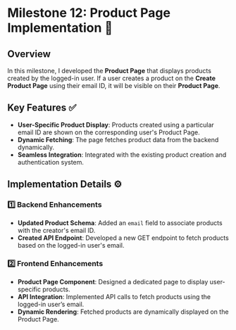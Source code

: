 # Milestone 12: Product Page Implementation 🚀

## Overview
In this milestone, I developed the **Product Page** that displays products created by the logged-in user. If a user creates a product on the **Create Product Page** using their email ID, it will be visible on their **Product Page**.

## Key Features ✅
- **User-Specific Product Display**: Products created using a particular email ID are shown on the corresponding user's Product Page.
- **Dynamic Fetching**: The page fetches product data from the backend dynamically.
- **Seamless Integration**: Integrated with the existing product creation and authentication system.

## Implementation Details ⚙️
### 1️⃣ Backend Enhancements
- **Updated Product Schema**: Added an `email` field to associate products with the creator's email ID.
- **Created API Endpoint**: Developed a new GET endpoint to fetch products based on the logged-in user's email.

### 2️⃣ Frontend Enhancements
- **Product Page Component**: Designed a dedicated page to display user-specific products.
- **API Integration**: Implemented API calls to fetch products using the logged-in user’s email.
- **Dynamic Rendering**: Fetched products are dynamically displayed on the Product Page.